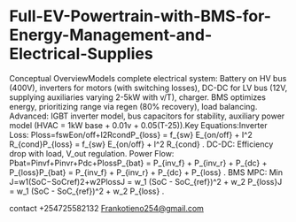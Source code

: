 # Full-EV-Powertrain-with-BMS-for-Energy-Management-and-Electrical-Supplies

Conceptual OverviewModels complete electrical system: Battery on HV bus (400V), inverters for motors (with switching losses), DC-DC for LV bus (12V, supplying auxiliaries varying 2-5kW with v/T), charger. BMS optimizes energy, prioritizing range via regen (80% recovery), load balancing. Advanced: IGBT inverter model, bus capacitors for stability, auxiliary power model (HVAC = 1kW base + 0.01v + 0.05(T-25)).Key Equations:Inverter Loss: Ploss=fswEon/off+I2RcondP_{loss} = f_{sw} E_{on/off} + I^2 R_{cond}P_{loss} = f_{sw} E_{on/off} + I^2 R_{cond}
.
DC-DC: Efficiency drop with load, V_out regulation.
Power Flow: Pbat=Pinvf+Pinvr+Pdc+PlossP_{bat} = P_{inv_f} + P_{inv_r} + P_{dc} + P_{loss}P_{bat} = P_{inv_f} + P_{inv_r} + P_{dc} + P_{loss}
.
BMS MPC: Min J=w1(SoC−SoCref)2+w2PlossJ = w_1 (SoC - SoC_{ref})^2 + w_2 P_{loss}J = w_1 (SoC - SoC_{ref})^2 + w_2 P_{loss}
.

contact +254725582132
Frankotieno254@gmail.com
